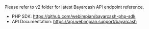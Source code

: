Please refer to v2 folder for latest Bayarcash API endpoint reference.

- PHP SDK: https://github.com/webimpian/bayarcash-php-sdk
- API Documentation: https://api.webimpian.support/bayarcash
